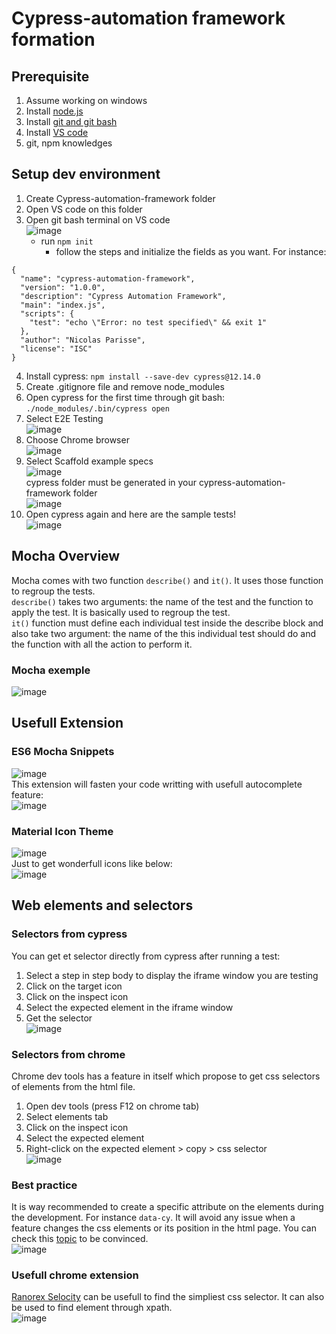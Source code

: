 # Cypress-automation framework formation
## Prerequisite
1. Assume working on windows
2. Install [node.js](https://nodejs.org/en/download/current)
3. Install [git and git bash](https://gitforwindows.org/)
4. Install [VS code](https://code.visualstudio.com/download)
5. git, npm knowledges

## Setup dev environment
1. Create Cypress-automation-framework folder
2. Open VS code on this folder
3. Open git bash terminal on VS code<br/>![image](https://github.com/Ystalard/cypress-automation-framework/assets/58308727/194c9a40-6221-4505-bd97-6fdeabb1220b)
   - run `npm init`
      - follow the steps and initialize the fields as you want. For instance:<br/>
```
{
  "name": "cypress-automation-framework",
  "version": "1.0.0",
  "description": "Cypress Automation Framework",
  "main": "index.js",
  "scripts": {
    "test": "echo \"Error: no test specified\" && exit 1"
  },
  "author": "Nicolas Parisse",
  "license": "ISC"
}
```
4. Install cypress: `npm install --save-dev cypress@12.14.0`
5. Create .gitignore file and remove node_modules
6. Open cypress for the first time through git bash: `./node_modules/.bin/cypress open`
7. Select E2E Testing<br/>![image](https://github.com/Ystalard/cypress-automation-framework/assets/58308727/391c788f-f1ef-4286-8b48-d782e4137b13)
8. Choose Chrome browser<br/>![image](https://github.com/Ystalard/cypress-automation-framework/assets/58308727/b873e7f1-5e97-4816-8d54-485141088f5c)
9. Select Scaffold example specs<br/>![image](https://github.com/Ystalard/cypress-automation-framework/assets/58308727/36b65497-bfe1-4dea-a0f9-3bb1eee7faf0)<br/>cypress folder must be generated in your cypress-automation-framework folder<br/>![image](https://github.com/Ystalard/cypress-automation-framework/assets/58308727/e7c50ed5-acdf-47e5-9741-8fc228f8b153)
10. Open cypress again and here are the sample tests!<br/>![image](https://github.com/Ystalard/cypress-automation-framework/assets/58308727/082b773a-ff20-424f-9715-d20b62cf11fc)

## Mocha Overview

Mocha comes with two function `describe()` and `it()`. It uses those function to regroup the tests.
<br/>`describe()` takes two arguments: the name of the test and the function to apply the test. It is basically used to regroup the test.
<br/>`it()` function must define each individual test inside the describe block and also take two argument: the name of the this individual test should do and the function with all the action to perform it.

### Mocha exemple
![image](https://github.com/Ystalard/cypress-automation-framework/assets/58308727/47a18ca1-97b0-4dd2-972d-52e6287e16ed)

## Usefull Extension
### ES6 Mocha Snippets
![image](https://github.com/Ystalard/cypress-automation-framework/assets/58308727/aaab57ee-1164-4b9c-b1bd-8d5e74cd66ee)<br/>This extension will fasten your code writting with usefull autocomplete feature:<br/>![image](https://github.com/Ystalard/cypress-automation-framework/assets/58308727/935e48fd-4943-4f93-ab18-2c5b7900c9a5)

### Material Icon Theme
![image](https://github.com/Ystalard/cypress-automation-framework/assets/58308727/4cac6563-598f-4a75-8561-36df6012b28f)<br/>Just to get wonderfull icons like below:<br/>![image](https://github.com/Ystalard/cypress-automation-framework/assets/58308727/5d9a5a9b-1501-4fe9-95e1-d547c4fcdd26)

## Web elements and selectors

### Selectors from cypress
You can get et selector directly from cypress after running a test:
1. Select a step in step body to display the iframe window you are testing
2. Click on the target icon
3. Click on the inspect icon
4. Select the expected element in the iframe window
5. Get the selector<br/>![image](https://github.com/Ystalard/cypress-automation-framework/assets/58308727/c1b4037b-3591-4401-b9a3-ea5fd15463b0)

### Selectors from chrome
Chrome dev tools has a feature in itself which propose to get css selectors of elements from the html file.
1. Open dev tools (press F12 on chrome tab)
2. Select elements tab
3. Click on the inspect icon
4. Select the expected element
5. Right-click on the expected element > copy > css selector<br/>![image](https://github.com/Ystalard/cypress-automation-framework/assets/58308727/11f46935-7f1e-4d78-a2b2-1c5ee96c639e)

### Best practice
It is way recommended to create a specific attribute on the elements during the development. For instance `data-cy`. It will avoid any issue when a feature changes the css elements or its position in the html page.
You can check this [topic](https://docs.cypress.io/guides/references/best-practices#Selecting-Elements) to be convinced.<br/>![image](https://github.com/Ystalard/cypress-automation-framework/assets/58308727/3535d25c-0d64-4d00-b813-56b9a9bfe9a3)

### Usefull chrome extension
[Ranorex Selocity](https://chromewebstore.google.com/detail/ranorex-selocity/ocgghcnnjekfpbmafindjmijdpopafoe) can be usefull to find the simpliest css selector. It can also be used to find element through xpath.<br/>![image](https://github.com/Ystalard/cypress-automation-framework/assets/58308727/e8c9c175-af1f-45b3-ab1e-300d4d3887f7)







